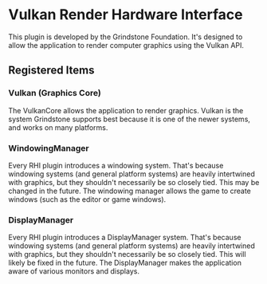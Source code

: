 # Vulkan Render Hardware Interface

This plugin is developed by the Grindstone Foundation. It's designed to allow the application to render computer graphics using the Vulkan API.

## Registered Items

### Vulkan (Graphics Core)

The VulkanCore allows the application to render graphics. Vulkan is the system Grindstone supports best because it is one of the newer systems, and works on many platforms.

### WindowingManager

Every RHI plugin introduces a windowing system. That's because windowing systems (and general platform systems) are heavily intertwined with graphics, but they shouldn't necessarily be so closely tied. This may be changed in the future. The windowing manager allows the game to create windows (such as the editor or game windows).

### DisplayManager

Every RHI plugin introduces a DisplayManager system. That's because windowing systems (and general platform systems) are heavily intertwined with graphics, but they shouldn't necessarily be so closely tied. This will likely be fixed in the future. The DisplayManager makes the application aware of various monitors and displays.
